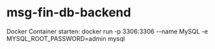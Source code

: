 # msg-fin-db-backend


Docker Container starten:
docker run -p 3306:3306 --name MySQL -e MYSQL_ROOT_PASSWORD=admin mysql